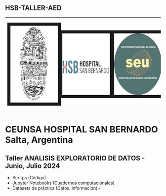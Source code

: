 ## HSB-TALLER-AED

<table>
<tr>
<td width="33%"">
  <p align="left">
  <img src="escudoUNSa.jpg" alt="Universidad Nacional de Salta" width="300" height="250" border="10"/>
  </p>
</td>
<td width="33%">
  <p align="center">
  <img src="HSB-TEXTO.png" alt="Hospital San Bernardo" width="200" height="200" border="10"/>
  </p>
<td width="33%">
  <p align="right">
  <img src="seu_unsa.jpg" alt="Secretaria Extensión Universitaria SEU UNSa" width="200" height="200" border="10"/>
  </p>
</td>
</tr>
</table>

# CEUNSA HOSPITAL SAN BERNARDO Salta, Argentina
## Taller ANALISIS EXPLORATORIO DE DATOS - Junio, Julio 2024
* Scritps (Código)
* Jupyter Notebooks (Cuadernos computacionales)
* Datasets de práctica (Datos, información).-
